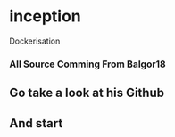 # inception
Dockerisation

### All Source Comming From Balgor18
## Go take a look at his Github
##            And start
